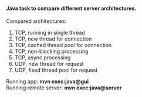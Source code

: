 #### Java task to compare different server architectures.

Compared architectures:

1. TCP, running in single thread    
2. TCP, new thread for connection  
3. TCP, cached thread pool for connection  
4. TCP, non-blocking processing   
5. TCP, async processing  
6. UDP, new thread for request  
7. UDP, fixed thread pool for request  

Running app: **mvn exec:java@gui**  
Running remote server: **mvn exec:java@server**
